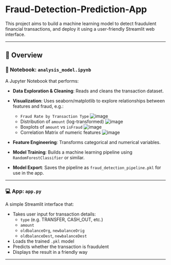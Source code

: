 # Fraud-Detection-Prediction-App

This project aims to build a machine learning model to detect fraudulent financial transactions, and deploy it using a user-friendly Streamlit web interface.

---

## 📌 Overview

### 🔎 Notebook: `analysis_model.ipynb`
A Jupyter Notebook that performs:

- **Data Exploration & Cleaning**: Reads and cleans the transaction dataset.
- **Visualization**: Uses seaborn/matplotlib to explore relationships between features and fraud, e.g.:
  - `Fraud Rate by Transaction Type`
    ![image](https://github.com/user-attachments/assets/d3115c2f-b356-48e9-86f6-ceaeb9449085)
  - Distribution of `amount` (log-transformed)
    ![image](https://github.com/user-attachments/assets/d1592193-8d77-4745-9037-1743e2fcdc78)
  - Boxplots of `amount` vs `isFraud`
    ![image](https://github.com/user-attachments/assets/37134167-bbeb-49df-9c01-4b1a36781adc)
  - Correlation Matrix of numeric features
    ![image](https://github.com/user-attachments/assets/827113ea-40b1-4759-b053-42f2124dea95)

- **Feature Engineering**: Transforms categorical and numerical variables.
- **Model Training**: Builds a machine learning pipeline using `RandomForestClassifier` or similar.
- **Model Export**: Saves the pipeline as `fraud_detection_pipeline.pkl` for use in the app.

---

### 💻 App: `app.py`
A simple Streamlit interface that:

- Takes user input for transaction details:
  - `type` (e.g. TRANSFER, CASH_OUT, etc.)
  - `amount`
  - `oldbalanceOrg`, `newbalanceOrig`
  - `oldbalanceDest`, `newbalanceDest`
- Loads the trained `.pkl` model
- Predicts whether the transaction is fraudulent
- Displays the result in a friendly way

---


